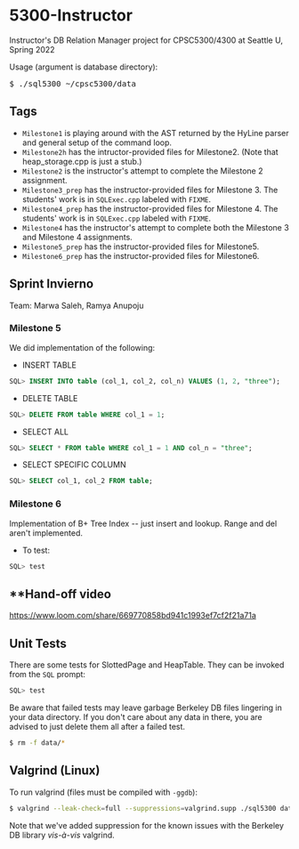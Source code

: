 # 5300-Instructor
Instructor's DB Relation Manager project for CPSC5300/4300 at Seattle U, Spring 2022

Usage (argument is database directory):
<pre>
$ ./sql5300 ~/cpsc5300/data
</pre>

## Tags
- <code>Milestone1</code> is playing around with the AST returned by the HyLine parser and general setup of the command loop.
- <code>Milestone2h</code> has the intructor-provided files for Milestone2. (Note that heap_storage.cpp is just a stub.)
- <code>Milestone2</code> is the instructor's attempt to complete the Milestone 2 assignment.
- <code>Milestone3_prep</code> has the instructor-provided files for Milestone 3. The students' work is in <code>SQLExec.cpp</code> labeled with <code>FIXME</code>.
- <code>Milestone4_prep</code> has the instructor-provided files for Milestone 4. The students' work is in <code>SQLExec.cpp</code> labeled with <code>FIXME</code>.
- <code>Milestone4</code> has the instructor's attempt to complete both the Milestone 3 and Milestone 4 assignments.
- <code>Milestone5_prep</code> has the instructor-provided files for Milestone5.
- <code>Milestone6_prep</code> has the instructor-provided files for Milestone6.

## Sprint Invierno

Team: Marwa Saleh, Ramya Anupoju

### **Milestone 5**

We did implementation of the following:

* INSERT TABLE
```sql 
SQL> INSERT INTO table (col_1, col_2, col_n) VALUES (1, 2, "three");
```
* DELETE TABLE
```sql 
SQL> DELETE FROM table WHERE col_1 = 1;
```
* SELECT ALL
```sql
SQL> SELECT * FROM table WHERE col_1 = 1 AND col_n = "three";
```
* SELECT SPECIFIC COLUMN
```sql
SQL> SELECT col_1, col_2 FROM table;
```

### **Milestone 6**

Implementation of B+ Tree Index -- just insert and lookup.
Range and del aren't implemented.
* To test:
```sql
SQL> test
```

## **Hand-off video
https://www.loom.com/share/669770858bd941c1993ef7cf2f21a71a 

## Unit Tests
There are some tests for SlottedPage and HeapTable. They can be invoked from the <code>SQL</code> prompt:
```sql
SQL> test
```
Be aware that failed tests may leave garbage Berkeley DB files lingering in your data directory. If you don't care about any data in there, you are advised to just delete them all after a failed test.
```sh
$ rm -f data/*
```

## Valgrind (Linux)
To run valgrind (files must be compiled with <code>-ggdb</code>):
```sh
$ valgrind --leak-check=full --suppressions=valgrind.supp ./sql5300 data
```
Note that we've added suppression for the known issues with the Berkeley DB library <em>vis-à-vis</em> valgrind.
